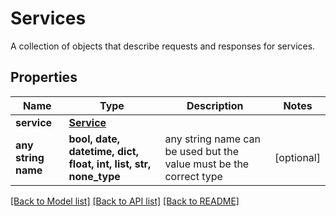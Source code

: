 # Services

A collection of objects that describe requests and responses for services.

## Properties
Name | Type | Description | Notes
------------ | ------------- | ------------- | -------------
**service** | [**Service**](Service.md) |  | 
**any string name** | **bool, date, datetime, dict, float, int, list, str, none_type** | any string name can be used but the value must be the correct type | [optional]

[[Back to Model list]](../README.md#documentation-for-models) [[Back to API list]](../README.md#documentation-for-api-endpoints) [[Back to README]](../README.md)


